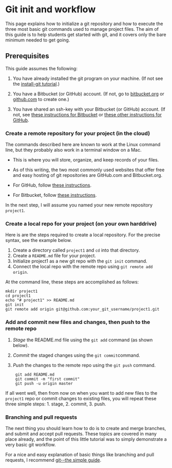 # Git init and workflow

This page explains how to initialize a git repository and how to execute the three most basic git commands used to manage project files.  The aim of this guide is to help students get started with git, and it covers only the bare minimum needed to get going.

## Prerequisites

This guide assumes the following:

1. You have already installed the git program on your machine. (If not
see the
[install-git tutorial](https://www.atlassian.com/git/tutorials/install-git).)
2. You have a Bitbucket (or GitHub) account. (If not, go to
   [bitbucket.org](https://bitbucket.org/) or
   [github.com](https://github.com) to create one.)

3. You have shared an ssh-key with your Bitbucket (or GitHub)
   account. (If not, see
   [these instructions for Bitbucket](https://confluence.atlassian.com/bitbucket/add-an-ssh-key-to-an-account-302811853.html#AddanSSHkeytoanaccount-HowtoaddakeyusingSSHforOSXorLinux)
   or 
   [these other instructions for GitHub](https://help.github.com/articles/generating-a-new-ssh-key-and-adding-it-to-the-ssh-agent/).

### Create a remote repository for your project (in the cloud)

The commands described here are known to work at the Linux command line, but
they probably also work in a terminal window on a Mac.

+ This is where you will store, organize, and keep records of your files.

+ As of this writing, the two most commonly used websites that offer free and easy hosting of git repositories are GitHub.com and Bitbucket.org.

+ For GitHub, follow [these instructions](https://help.github.com/articles/create-a-repo/).

+ For Bitbucket, follow [these instructions](https://confluence.atlassian.com/bitbucket/create-a-repository-for-your-existing-files-800695576.html).

In the next step, I will assume you named your new remote repository `project1`.

### Create a local repo for your project (on your own harddrive)

Here is are the steps required to create a local repository.
For the precise syntax, see the example below.

1. Create a directory called `project1` and `cd` into that directory.
2. Create a `README.md` file for your project.
3. Initialize project1 as a new git repo with the `git init` command.
4. Connect the local repo with the remote repo using `git remote add origin`.

At the command line, these steps are accomplished as follows:

    mkdir project1
    cd project1
    echo "# project1" >> README.md
    git init
    git remote add origin git@github.com:your_git_username/project1.git

### Add and commit new files and changes, then push to the remote repo

1. *Stage* the README.md file using the `git add` command (as shown below).
2. *Commit* the staged changes using the `git commit`command.
3. *Push* the changes to the remote repo using the `git push` command.

        git add README.md
        git commit -m "first commit"
        git push -u origin master

If all went well, then from now on when you want to add new files to
the `project1` repo or commit changes to existing files, you will repeat
these three simple steps: 1. stage, 2. commit, 3. push.

### Branching and pull requests
The next thing you should learn how to do is to create and merge
branches, and submit and accept pull requests.  These topics are
covered in many place already, and the point of this little tutorial was to simply demonstrate a very basic git workflow.

For a nice and easy explanation of basic things like branching and pull requests, I recommend [git--the simple guide](http://rogerdudler.github.io/git-guide/).
